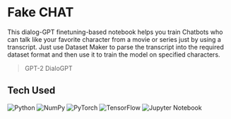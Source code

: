 # Fake CHAT
This dialog-GPT finetuning-based notebook helps you train Chatbots who can talk like your favorite character from a movie or series just by using a transcript. Just use Dataset Maker to parse the
transcript into the required dataset format and then use it to train the model on specified characters.

> GPT-2
> DialoGPT

## Tech Used
![Python](https://img.shields.io/badge/python-3670A0?style=plastic&logo=python&logoColor=ffdd54) ![NumPy](https://img.shields.io/badge/numpy-%23013243.svg?style=plastic&logo=numpy&logoColor=white) ![PyTorch](https://img.shields.io/badge/PyTorch-%23EE4C2C.svg?style=plastic&logo=PyTorch&logoColor=white) ![TensorFlow](https://img.shields.io/badge/TensorFlow-%23FF6F00.svg?style=plastic&logo=TensorFlow&logoColor=white) ![Jupyter Notebook](https://img.shields.io/badge/jupyter-%23FA0F00.svg?style=plastic&logo=jupyter&logoColor=white)
